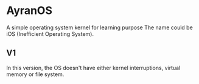 # AyranOS
A simple operating system kernel for learning purpose
The name could be iOS (Inefficient Operating System).

## V1
In this version, the OS doesn't have either kernel
interruptions, virtual memory or file system.